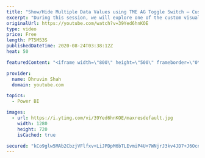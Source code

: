```yaml
---
title: "Show/Hide Multiple Data Values using TME AG Toggle Switch – Custom Visual – Toggle Switch by TME AG"
excerpt: "During this session, we will explore one of the custom visuals in Power BI which is TME AG Toggle Switch in Power BI.   Sometimes, we need to show/hide data values based on Toggle Switch. Let’s consider one real-life example where we need to show Weekend and Weekday data. I want to provide one switch"
originalUrl: https://youtube.com/watch?v=39Yed6hnKOE
type: video
price: Free
length: PT5M53S
publishedDateTime: 2020-08-24T03:38:12Z
heat: 50

featuredContent: "<iframe width=\"800\" height=\"500\" frameborder=\"0\" src=\"https://www.youtube.com/embed/39Yed6hnKOE\" allow=\"accelerometer; autoplay; encrypted-media; gyroscope; picture-in-picture\" allowfullscreen></iframe>"

provider:
  name: Dhruvin Shah
  domain: youtube.com

topics:
  - Power BI

images:
  - url: https://i.ytimg.com/vi/39Yed6hnKOE/maxresdefault.jpg
    width: 1280
    height: 720
    isCached: true

secured: "kCo9glw5MAb2CbzjVFlfxv+LiJPDpM6bTLEvmiP4U+7WNjrJ3kv4JD7+J6OcnpO3E9DLScBWK1gp1qCzVDMAkA/8U5iWT3stZ3PMjQFAp4Ub2VeIlqa/Px3Zou+jC+9mo5gePDmTBo3m95/8f07XEolRsJ6qF40PmjULjSfThCI5ZGmYGaJN57/XmRVZXBAN+oFU9h1yc7ZxOMLkZVo5wZVEQjZ5P9payt9zdCiC8CT2rQIvTIFeknjDDh08mNrdDAk/1rz0RdkC+Btcstf3i914IVklQw5glovTQ8VG8Pk+ldLFxlrNN79EN8Kx4cJVe0tYF6+daeK1b3gdqzpHiXCG08xhDnwvqy7NoTPvkZgsDsamYu+m5X0WQj7ZIupMEKrljcDKcjrwwemivVFFJctUsPwzqYrBBsg9m41J74M=;ankbKWKRl3tCzdInYHzl3A=="
---
```


